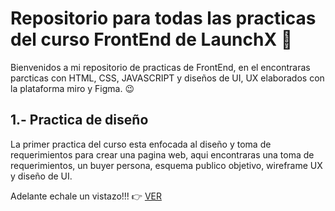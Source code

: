 # Repositorio para todas las practicas del curso FrontEnd de LaunchX :rocket:
Bienvenidos a mi repositorio de practicas de FrontEnd, en el encontraras parcticas con HTML, CSS, JAVASCRIPT y diseños de UI, UX elaborados con la plataforma miro y Figma. :wink:	

## 1.- Practica de diseño 
La primer practica del curso esta enfocada al diseño y toma de requerimientos para crear una pagina web, aqui encontraras una toma de requerimientos, un buyer persona, esquema publico objetivo, wireframe UX y diseño de UI.

Adelante echale un vistazo!!! :point_right: [VER](./Practica%20Dise%C3%B1o/README.md)
